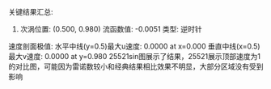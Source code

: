 关键结果汇总:
1. 次涡位置: (0.500, 0.980)
   流函数值: -0.0051
   类型: 逆时针


速度剖面极值:
   水平中线(y=0.5)最大u速度: 0.0000 at x=0.000
   垂直中线(x=0.5)最大v速度: 0.0000 at y=0.980
  25521sin图展示了结果，25521展示顶部速度为1的对比图，可能因为雷诺数较小和经典结果相比效果不明显，大部分区域没有受到影响

